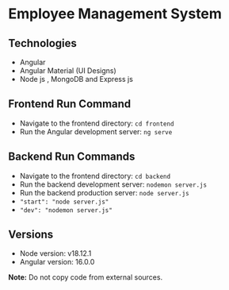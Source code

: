 # Employee Management System

## Technologies
- Angular
- Angular Material (UI Designs)
- Node js , MongoDB and Express js

## Frontend Run Command
- Navigate to the frontend directory: `cd frontend`
- Run the Angular development server: `ng serve`

## Backend Run Commands
- Navigate to the frontend directory: `cd backend`
- Run the backend development server: `nodemon server.js`
- Run the backend production server: `node server.js`
- `"start": "node server.js"`
- `"dev": "nodemon server.js"`

## Versions
- Node version: v18.12.1
- Angular version: 16.0.0

**Note:** Do not copy code from external sources.
